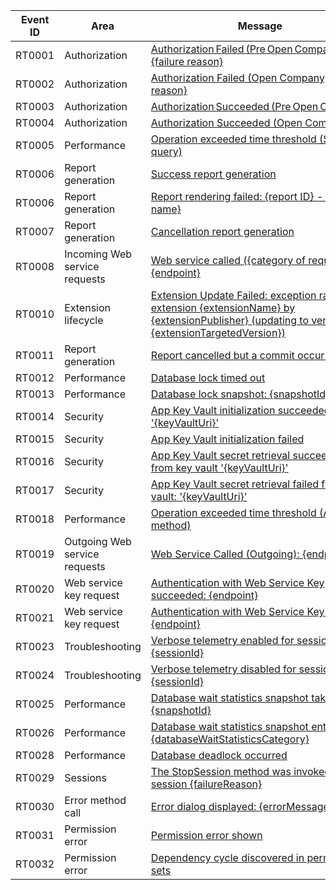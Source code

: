 | Event ID | Area | Message |
|----------|-------------|-----------------|
| RT0001 | Authorization| [Authorization Failed (Pre Open Company): {failure reason}](../administration/telemetry-authorization-trace.md#authorizationfailedpreopencompany) |
| RT0002 | Authorization| [Authorization Failed (Open Company): {failure reason}](../administration/telemetry-authorization-trace.md#authorization-failed-open-company) |
| RT0003 | Authorization| [Authorization Succeeded (Pre Open Company)](../administration/telemetry-authorization-trace.md#authorizationsucceededpreopencompany) | 
| RT0004 | Authorization| [Authorization Succeeded (Open Company)](../administration/telemetry-authorization-trace.md#authorization-succeeded-open-company) |
| RT0005 | Performance | [Operation exceeded time threshold (SQL query)](../administration/telemetry-long-running-sql-query-trace.md) |
| RT0006 | Report generation | [Success report generation](../administration/telemetry-reports-trace.md#successful-report-generation) |
| RT0006 | Report generation | [Report rendering failed: {report ID} - {report name}](../administration/telemetry-reports-trace.md#failed-report-generation) |
| RT0007 | Report generation | [Cancellation report generation](../administration/telemetry-reports-trace.md#cancellation-report-generation) | 
| RT0008 | Incoming Web service requests | [Web service called ({category of request}): {endpoint}](../administration/telemetry-webservices-trace.md) |
|RT0010|Extension lifecycle|[Extension Update Failed: exception raised in extension {extensionName} by {extensionPublisher} (updating to version {extensionTargetedVersion})](../administration/telemetry-extension-update-trace.md#extension-update-failed-exception-raised-in-extension) |
| RT0011 | Report generation | [Report cancelled but a commit occurred](../administration/telemetry-reports-trace.md#commit) | 
| RT0012 | Performance | [Database lock timed out](../administration/telemetry-database-locks-trace.md#database-lock-timed-out) | 
| RT0013 | Performance | [Database lock snapshot: {snapshotId}](../administration/telemetry-database-locks-trace.md#database-lock-snapshot) |
| RT0014 | Security | [App Key Vault initialization succeeded: '{keyVaultUri}'](../administration/telemetry-extension-key-vault-trace.md#initializedsuccess) |
| RT0015 | Security | [App Key Vault initialization failed](../administration/telemetry-extension-key-vault-trace.md#initializedfailed) |
| RT0016 | Security | [App Key Vault secret retrieval succeeded from key vault '{keyVaultUri}'](../administration/telemetry-extension-key-vault-trace.md#retrievedsuccess) |
| RT0017 | Security | [App Key Vault secret retrieval failed from key vault: '{keyVaultUri}'](../administration/telemetry-extension-key-vault-trace.md#retrievedfailed) |
| RT0018 | Performance | [Operation exceeded time threshold (AL method)](../administration/telemetry-al-method-trace.md) |
| RT0019 | Outgoing Web service requests  | [Web Service Called (Outgoing): {endpoint}](../administration/telemetry-webservices-outgoing-trace.md) |
| RT0020 | Web service key request| [Authentication with Web Service Key succeeded: {endpoint}](../administration/telemetry-webservices-access-key-trace.md#succeeded) |
| RT0021 | Web service key request| [Authentication with Web Service Key failed: {endpoint}](../administration/telemetry-webservices-access-key-trace.md#failed) |
|RT0023|Troubleshooting|[Verbose telemetry enabled for session: {sessionId}](../administration/telemetry-verbose-logging-trace.md#enabled)|
|RT0024|Troubleshooting|[Verbose telemetry disabled for session: {sessionId}](../administration/telemetry-verbose-logging-trace.md#enabled)|
| RT0025 | Performance | [Database wait statistics snapshot taken: {snapshotId}](../administration/telemetry-database-wait-statistics-trace.md#waitstatstaken) | 
| RT0026 | Performance | [Database wait statistics snapshot entry: {databaseWaitStatisticsCategory}](../administration/telemetry-database-wait-statistics-trace.md#waitstatsentry) | 
| RT0028 | Performance | [Database deadlock occurred](../administration/telemetry-database-deadlocks-trace.md#database-deadlock-occurred) |
|RT0029|Sessions|[The StopSession method was invoked on session {failureReason}](../administration/telemetry-stop-session-trace.md) |
| RT0030 | Error method call| [Error dialog displayed: {errorMessage}](../administration/telemetry-error-method-trace.md) | 
| RT0031 | Permission error| [Permission error shown](../administration/telemetry-permission-error-trace.md) | 
|RT0032|Permission error| [Dependency cycle discovered in permission sets](../administration/telemetry-permission-dependency-cycle-trace.md) |

